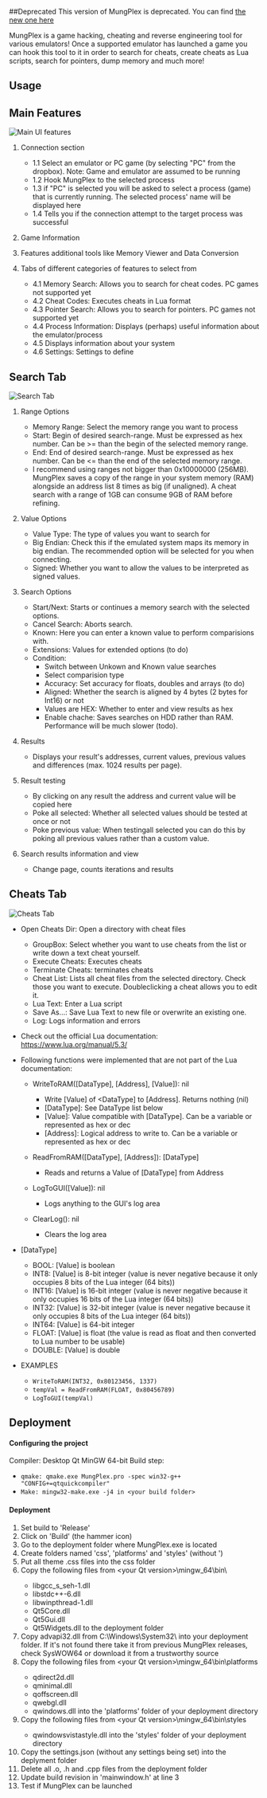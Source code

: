 ##Deprecated
This version of MungPlex is deprecated. You can find [the new one here](https://github.com/CosmoCortney/MungPlex)

MungPlex is a game hacking, cheating and reverse engineering tool for various emulators! Once a supported emulator has launched a game you can hook this tool to it in order to search for cheats, create cheats as Lua scripts, search for pointers, dump memory and much more!

## Usage

## Main Features
![Main UI features](https://github.com/CosmoCortney/MungPlex/tree/master/readme_files/ui01.png?raw=true)

1. Connection section
   - 1.1 Select an emulator or PC game (by selecting "PC" from the dropbox). Note: Game and emulator are assumed to be running
   - 1.2 Hook MungPlex to the selected process
   - 1.3 if "PC" is selected you will be asked to select a process (game) that is currently running. The selected process' name will be displayed here
   - 1.4 Tells you if the connection attempt to the target process was successful

2. Game Information
3. Features additional tools like Memory Viewer and Data Conversion

4. Tabs of different categories of features to select from
   - 4.1 Memory Search: Allows you to search for cheat codes. PC games not supported yet
   - 4.2 Cheat Codes: Executes cheats in Lua format
   - 4.3 Pointer Search: Allows you to search for pointers. PC games not supported yet
   - 4.4 Process Information: Displays (perhaps) useful information about the emulator/process
   - 4.5 Displays information about your system
   - 4.6 Settings: Settings to define

## Search Tab

![Search Tab](https://github.com/CosmoCortney/MungPlex/tree/master/readme_files/ui02.png?raw=true)

1. Range Options
   - Memory Range: Select the memory range you want to process
   - Start: Begin of desired search-range. Must be expressed as hex number. Can be >= than the begin of the selected memory range.
   - End: End of desired search-range. Must be expressed as hex number. Can be <= than the end of the selected memory range.
   - I recommend using ranges not bigger than 0x10000000 (256MB). MungPlex saves a copy of the range in your system memory (RAM) alongside an address list 8 times as big (if unaligned). A cheat search with a range of 1GB can consume 9GB of RAM before refining.

2. Value Options
   - Value Type: The type of values you want to search for
   - Big Endian: Check this if the emulated system maps its memory in big endian. The recommended option will be selected for you when connecting.
   - Signed: Whether you want to allow the values to be interpreted as signed values.

3. Search Options
   - Start/Next: Starts or continues a memory search with the selected options.
   - Cancel Search: Aborts search.
   - Known: Here you can enter a known value to perform comparisions with.
   - Extensions: Values for extended options (to do)
   - Condition: 
     - Switch between Unkown and Known value searches
     - Select comparision type
     - Accuracy: Set accuracy for floats, doubles and arrays (to do)
     - Aligned: Whether the search is aligned by 4 bytes (2 bytes for Int16) or not
     - Values are HEX: Whether to enter and view results as hex
     - Enable chache: Saves searches on HDD rather than RAM. Performance will be much slower (todo).

4. Results
   - Displays your result's addresses, current values, previous values and differences (max. 1024 results per page).

5. Result testing
   - By clicking on any result the address and current value will be copied here
   - Poke all selected: Whether all selected values should be tested at once or not
   - Poke previous value: When testingall selected you can do this by poking all previous values rather than a custom value.

6. Search results information and view
   - Change page, counts iterations and results   


## Cheats Tab

![Cheats Tab](https://github.com/CosmoCortney/MungPlex/tree/master/readme_files/ui03.png?raw=true)

- Open Cheats Dir: Open a directory with cheat files
  - GroupBox: Select whether you want to use cheats from the list or write down a text cheat yourself.
  - Execute Cheats: Executes cheats
  - Terminate Cheats: terminates cheats
  - Cheat List: Lists all cheat files from the selected directory. Check those you want to execute. Doubleclicking a cheat allows you to edit it.
  - Lua Text: Enter a Lua script
  - Save As...: Save Lua Text to new file or overwrite an existing one.
  - Log: Logs information and errors

- Check out the official Lua documentation: https://www.lua.org/manual/5.3/

- Following functions were implemented that are not part of the Lua documentation:
  - WriteToRAM([DataType], [Address], [Value]): nil
    - Write [Value] of <DataType] to [Address]. Returns nothing (nil)
    - [DataType]: See DataType list below
    - [Value]: Value compatible with [DataType]. Can be a variable or represented as hex or dec
    - [Address]: Logical address to write to. Can be a variable or represented as hex or dec

  - ReadFromRAM([DataType], [Address]): [DataType]
    - Reads and returns a Value of [DataType] from Address

  - LogToGUI([Value]): nil
    - Logs anything to the GUI's log area

  - ClearLog(): nil
    - Clears the log area

- [DataType]
  - BOOL: [Value] is boolean
  - INT8: [Value] is 8-bit integer (value is never negative because it only occupies 8 bits of the Lua integer (64 bits))
  - INT16: [Value] is 16-bit integer (value is never negative because it only occupies 16 bits of the Lua integer (64 bits))
  - INT32: [Value] is 32-bit integer (value is never negative because it only occupies 8 bits of the Lua integer (64 bits))
  - INT64: [Value] is 64-bit integer
  - FLOAT: [Value] is float (the value is read as float and then converted to Lua number to be usable)
  - DOUBLE: [Value] is double
  
- EXAMPLES
  - `WriteToRAM(INT32, 0x80123456, 1337)`
  - `tempVal = ReadFromRAM(FLOAT, 0x80456789)`
  - `LogToGUI(tempVal)`


## Deployment

#### Configuring the project
Compiler: Desktop Qt <your version> MinGW 64-bit
Build step:
-	`qmake: qmake.exe MungPlex.pro -spec win32-g++ "CONFIG+=qtquickcompiler"`
-	`Make: mingw32-make.exe -j4 in <your build folder>`

#### Deployment
1. Set build to 'Release'
2. Click on 'Build' (the hammer icon)
3. Go to the deployment folder where MungPlex.exe is located
4. Create folders named 'css', 'platforms' and 'styles' (without ')
5. Put all theme .css files into the css folder
6. Copy the following files from <your Qt installation>\<your Qt version>\mingw<version>_64\bin\
	  - libgcc_s_seh-1.dll
	  - libstdc++-6.dll
	  - libwinpthread-1.dll
	  - Qt5Core.dll
	  - Qt5Gui.dll
	  - Qt5Widgets.dll to the deployment folder
7. Copy advapi32.dll from C:\Windows\System32\ into your deployment folder. If it's not found there take it from previous MungPlex releases, check SysWOW64 or download it from a trustworthy source
8. Copy the following files from <your Qt installation>\<your Qt version>\mingw<version>_64\bin\platforms
	- qdirect2d.dll
	- qminimal.dll
	- qoffscreen.dll
	- qwebgl.dll
	- qwindows.dll into the 'platforms' folder of your deployment directory
9. Copy the following files from <your Qt installation>\<your Qt version>\mingw<version>_64\bin\styles
	- qwindowsvistastyle.dll into the 'styles' folder of your deployment directory
10. Copy the settings.json (without any settings being set) into the deplyment folder
11. Delete all .o, .h and .cpp files from the deployment folder
12. Update build revision in 'mainwindow.h' at line 3
13. Test if MungPlex can be launched
